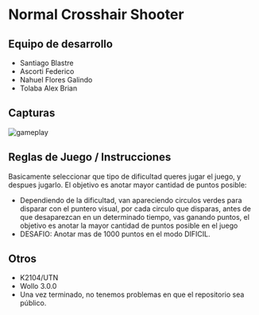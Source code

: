 # Normal Crosshair Shooter

## Equipo de desarrollo

* Santiago Blastre
* Ascorti Federico
* Nahuel Flores Galindo
* Tolaba Alex Brian

## Capturas

![gameplay](gameplay.gif)

## Reglas de Juego / Instrucciones

Basicamente seleccionar que tipo de dificultad queres jugar el juego, y despues jugarlo. El objetivo es anotar mayor cantidad de puntos posible:
* Dependiendo de la dificultad, van apareciendo circulos verdes para disparar con el puntero visual, por cada circulo que disparas, antes de que desaparezcan en un determinado tiempo, vas ganando puntos, el objetivo es anotar la mayor cantidad de puntos posible en el juego
* DESAFIO: Anotar mas de 1000 puntos en el modo DIFICIL.

## Otros

* K2104/UTN
* Wollo 3.0.0
* Una vez terminado, no tenemos problemas en que el repositorio sea público.
